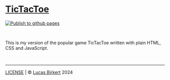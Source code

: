 # <a href="https://lbirkert.com/ticktacktoe">TicTacToe</a>

[![Publish to github pages](https://github.com/lbirkert/ticktacktoe/actions/workflows/publish.yml/badge.svg)](https://github.com/lbirkert/ticktacktoe/actions/workflows/publish.yml)

<br>

This is my version of the popular game TicTacToe written with plain HTML, CSS and JavaScript.

<br>

<hr>

[LICENSE](LICENSE) | &copy; [Lucas Birkert](https://lbirkert.com) 2024
